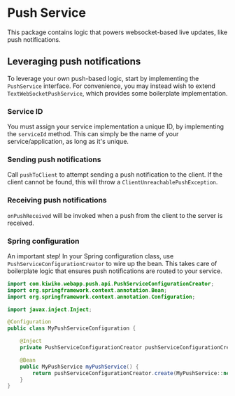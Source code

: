 # Push Service
This package contains logic that powers websocket-based live updates, like push notifications.

## Leveraging push notifications
To leverage your own push-based logic, start by implementing the `PushService` interface.
For convenience, you may instead wish to extend `TextWebSocketPushService`, which provides some boilerplate implementation.

### Service ID
You must assign your service implementation a unique ID, by implementing the `serviceId` method.
This can simply be the name of your service/application, as long as it's unique.

### Sending push notifications
Call `pushToClient` to attempt sending a push notification to the client.
If the client cannot be found, this will throw a `ClientUnreachablePushException`.

### Receiving push notifications
`onPushReceived` will be invoked when a push from the client to the server is received.

### Spring configuration
An important step! In your Spring configuration class, use `PushServiceConfigurationCreator` to wire up the bean.
This takes care of boilerplate logic that ensures push notifications are routed to your service.

```java
import com.kiwiko.webapp.push.api.PushServiceConfigurationCreator;
import org.springframework.context.annotation.Bean;
import org.springframework.context.annotation.Configuration;

import javax.inject.Inject;

@Configuration
public class MyPushServiceConfiguration {

    @Inject
    private PushServiceConfigurationCreator pushServiceConfigurationCreator;

    @Bean
    public MyPushService myPushService() {
        return pushServiceConfigurationCreator.create(MyPushService::new);
    }
}
```